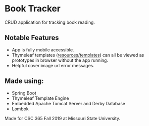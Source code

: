 # Book Tracker

CRUD application for tracking book reading. 

## Notable Features
- App is fully mobile accessible.
- Thymeleaf templates ([resources/templates](FinalProject/src/main/resources/templates)) can all be viewed as prototypes in browser without the app running.
- Helpful cover image url error messages.

## Made using:
- Spring Boot
- Thymeleaf Template Engine
- Embedded Apache Tomcat Server and Derby Database
- Lombok

Made for CSC 365 Fall 2019 at Missouri State University.
